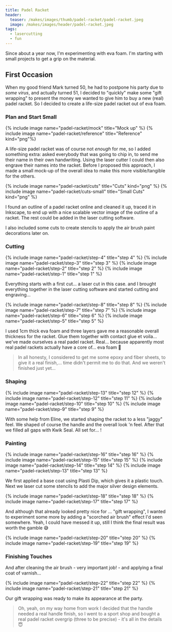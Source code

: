 ```yaml
---
title: Padel Racket
header:
  teaser: /makes/images/thumb/padel-racket/padel-racket.jpeg
  image: /makes/images/header/padel-racket.jpeg
tags:
  - lasercutting
  - fun
---
```


Since about a year now, I'm experimenting with eva foam. I'm starting with small projects to get a grip on the material.

## First Occasion

When my good friend Mark turned 50, he had to postpone his party due to _some virus_, and actually turned 51, I decided to "quickly" make some "gift wrapping" to present the money we wanted to give him to buy a new (real) padel racket. So I decided to create a life-size padel racket out of eva foam.

### Plan and Start Small

{% include image name="padel-racket/mock" title="Mock up" %}
{% include image name="padel-racket/reference" title="Reference" kind="png"%}

A life-size padel racket was of course not _enough_ for me, so I added something extra: asked everybody that was going to chip in, to send me their name in their own handwriting. Using the laser cutter I could then also engrave their names into the racket. Before I proposed this approach, I made a small mock-up of the overall idea to make this more visible/tangible for the others.

{% include image name="padel-racket/cuts" title="Cuts" kind="png" %}
{% include image name="padel-racket/cuts-small" title="Small Cuts" kind="png" %}

I found an outline of a padel racket online and cleaned it up, traced it in Inkscape, to end up with a nice scalable vector image of the outline of a racket. The rest could be added in the laser cutting software.

I also included some cuts to create stencils to apply the air brush paint decorations later on.

### Cutting

{% include image name="padel-racket/step-4" title="step 4" %}
{% include image name="padel-racket/step-3" title="step 3" %}
{% include image name="padel-racket/step-2" title="step 2" %}
{% include image name="padel-racket/step-1" title="step 1" %}

Everything starts with a first cut... a laser cut in this case.  and  I brought everything together in the laser cutting software and started cutting and engraving... 

{% include image name="padel-racket/step-8" title="step 8" %}
{% include image name="padel-racket/step-7" title="step 7" %}
{% include image name="padel-racket/step-6" title="step 6" %}
{% include image name="padel-racket/step-5" title="step 5" %}

I used 1cm thick eva foam and three layers gave me a reasonable overall thickness for the racket. Glue them together with contact glue et voila... we've made ourselves a real padel racket. Real... because apparently most real padel rackets actually have a core of... eva foam 🤪

> In all honesty, I considered to get me some epoxy and fiber sheets, to give it a real finish,... time didn't permit me to do that. And we weren't finished just yet... 

### Shaping

{% include image name="padel-racket/step-13" title="step 12" %}
{% include image name="padel-racket/step-12" title="step 11" %}
{% include image name="padel-racket/step-10" title="step 10" %}
{% include image name="padel-racket/step-9" title="step 9" %}

With some help from Eline, we started shaping the racket to a less "jaggy" feel. We shaped of course the handle and the overall look 'n feel. After that we filled all gaps with Kwik Seal. All set for... !

### Painting

{% include image name="padel-racket/step-16" title="step 16" %}
{% include image name="padel-racket/step-15" title="step 15" %}
{% include image name="padel-racket/step-14" title="step 14" %}
{% include image name="padel-racket/step-13" title="step 13" %}

We first applied a base coat using Plasti Dip, which gives it a plastic touch. Next we laser cut some stencils to add the major silver design elements.

{% include image name="padel-racket/step-18" title="step 18" %}
{% include image name="padel-racket/step-17" title="step 17" %}

And although that already looked pretty nice for ... "gift wrapping", I wanted to experiment some more by adding a "scorched air brush" effect I'd seen somewhere. Yeah, I could have messed it up, still I think the final result was worth the gamble 😅

{% include image name="padel-racket/step-20" title="step 20" %}
{% include image name="padel-racket/step-19" title="step 19" %}

### Finishing Touches

And after cleaning the air brush - very important job! - and applying a final coat of varnish...

{% include image name="padel-racket/step-22" title="step 22" %}
{% include image name="padel-racket/step-21" title="step 21" %}

Our gift wrapping was ready to make its appearance at the party.

> Oh, yeah, on my way home from work I decided that the handle needed a real handle finish, so I went to a sport shop and bought a real padel racket overgrip (three to be precise) - it's all in the details 😇

